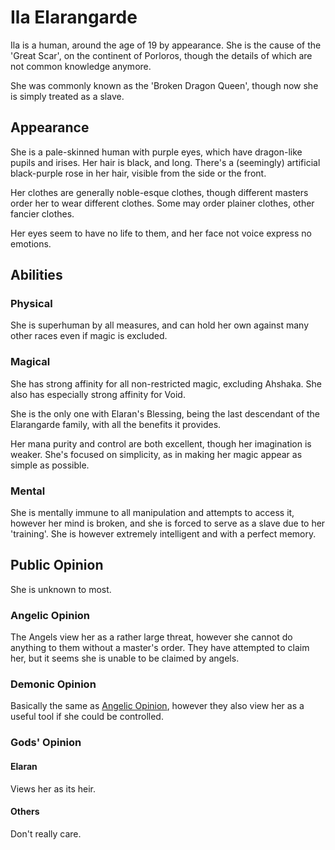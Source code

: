 # Ila Elarangarde

Ila is a human, around the age of 19 by appearance. She is the cause of the 'Great Scar', on the continent of Porloros, though the details of which are not common knowledge anymore.

She was commonly known as the 'Broken Dragon Queen', though now she is simply treated as a slave.

## Appearance

She is a pale-skinned human with purple eyes, which have dragon-like pupils and irises. Her hair is black, and long. There's a (seemingly) artificial black-purple rose in her hair, visible from the side or the front.

Her clothes are generally noble-esque clothes, though different masters order her to wear different clothes. Some may order plainer clothes, other fancier clothes.

Her eyes seem to have no life to them, and her face not voice express no emotions.

## Abilities

### Physical

She is superhuman by all measures, and can hold her own against many other races even if magic is excluded.

### Magical

She has strong affinity for all non-restricted magic, excluding Ahshaka. She also has especially strong affinity for Void.

She is the only one with Elaran's Blessing, being the last descendant of the Elarangarde family, with all the benefits it provides.

Her mana purity and control are both excellent, though her imagination is weaker. She's focused on simplicity, as in making her magic appear as simple as possible.

### Mental

She is mentally immune to all manipulation and attempts to access it, however her mind is broken, and she is forced to serve as a slave due to her 'training'. She is however extremely intelligent and with a perfect memory.

## Public Opinion

She is unknown to most.

### Angelic Opinion

The Angels view her as a rather large threat, however she cannot do anything to them without a master's order. They have attempted to claim her, but it seems she is unable to be claimed by angels.

### Demonic Opinion

Basically the same as [Angelic Opinion](#angelic-opinion), however they also view her as a useful tool if she could be controlled.

### Gods' Opinion

#### Elaran

Views her as its heir.

#### Others

Don't really care.

